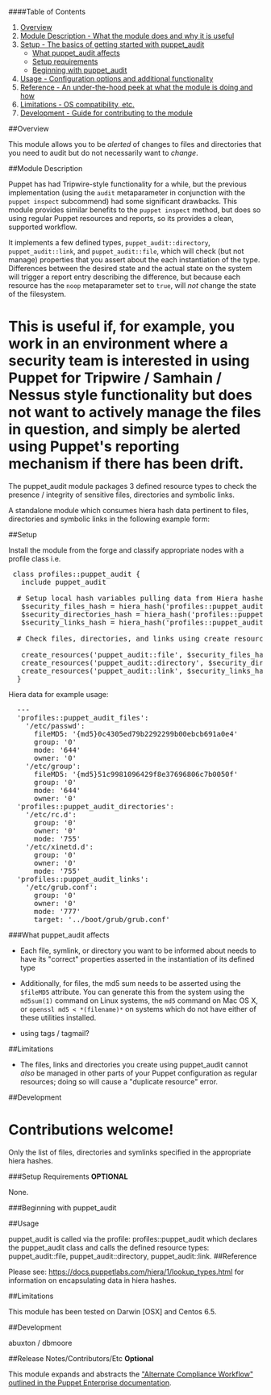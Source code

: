####Table of Contents

1. [Overview](#overview)
2. [Module Description - What the module does and why it is useful](#module-description)
3. [Setup - The basics of getting started with puppet_audit](#setup)
    * [What puppet_audit affects](#what-puppet_audit-affects)
    * [Setup requirements](#setup-requirements)
    * [Beginning with puppet_audit](#beginning-with-puppet_audit)
4. [Usage - Configuration options and additional functionality](#usage)
5. [Reference - An under-the-hood peek at what the module is doing and how](#reference)
5. [Limitations - OS compatibility, etc.](#limitations)
6. [Development - Guide for contributing to the module](#development)

##Overview

This module allows you to be *alerted* of changes to files and directories that you need
to audit but do not necessarily want to *change*.

##Module Description

Puppet has had Tripwire-style functionality for a while, but the previous implementation
(using the `audit` metaparameter in conjunction with the `puppet inspect` subcommend) had
some significant drawbacks. This module provides similar benefits to the `puppet inspect`
method, but does so using regular Puppet resources and reports, so its provides a clean,
supported workflow.

It implements a few defined types, `puppet_audit::directory`, `puppet_audit::link`, and `puppet_audit::file`,
which will check (but not manage) properties that you assert about the each instantiation
of the type. Differences between the desired state and the actual state on the system will
trigger a report entry describing the difference, but because each resource has the `noop`
metaparameter set to `true`, will *not* change the state of the filesystem.

This is useful if, for example, you work in an environment where a security team is interested in using Puppet for Tripwire / Samhain / Nessus style functionality but does not want to actively manage the files in question, and simply be alerted using Puppet's reporting mechanism if there has been drift.
=======
The puppet_audit module packages 3 defined resource types to check the presence / integrity of sensitive files, directories and symbolic links.


A standalone module which consumes hiera hash data pertinent to files, directories and symbolic links in the following example form:

##Setup

 Install the module from the forge and classify appropriate nodes with a profile class i.e.
<pre>
 class profiles::puppet_audit {
   include puppet_audit

  # Setup local hash variables pulling data from Hiera hashes.
   $security_files_hash = hiera_hash('profiles::puppet_audit_files',{})
   $security_directories_hash = hiera_hash('profiles::puppet_audit_directories',{})
   $security_links_hash = hiera_hash('profiles::puppet_audit_links',{})
  
  # Check files, directories, and links using create resources function.
  
   create_resources('puppet_audit::file', $security_files_hash)
   create_resources('puppet_audit::directory', $security_directories_hash)
   create_resources('puppet_audit::link', $security_links_hash)
  } 
</pre>

Hiera data for example usage:
<pre>
  ---
  'profiles::puppet_audit_files':
    '/etc/passwd':
      fileMD5: '{md5}0c4305ed79b2292299b00ebcb691a0e4'
      group: '0'
      mode: '644'
      owner: '0'
    '/etc/group':
      fileMD5: '{md5}51c9981096429f8e37696806c7b0050f'
      group: '0'
      mode: '644'
      owner: '0'
  'profiles::puppet_audit_directories':
    '/etc/rc.d':
      group: '0'
      owner: '0'
      mode: '755'
    '/etc/xinetd.d':
      group: '0'
      owner: '0'
      mode: '755'
  'profiles::puppet_audit_links':
    '/etc/grub.conf':
      group: '0'
      owner: '0'
      mode: '777'
      target: '../boot/grub/grub.conf'
</pre>


###What puppet_audit affects

* Each file, symlink, or directory you want to be informed about needs to have its "correct"
  properties asserted in the instantiation of its defined type
* Additionally, for files, the md5 sum needs to be asserted using the `$fileMD5` attribute.
  You can generate this from the system using the `md5sum(1)` command on Linux systems,
  the `md5` command on Mac OS X, or `openssl md5 < *(filename)*` on systems which do not
  have either of these utilities installed.


* using tags / tagmail?

##Limitations

* The files, links and directories you create using puppet_audit cannot *also* be managed
  in other parts of your Puppet configuration as regular resources; doing so will cause 
  a "duplicate resource" error.

##Development

Contributions welcome!
=======
 Only the list of files, directories and symlinks specified in the appropriate hiera hashes.

###Setup Requirements **OPTIONAL**

 None.

###Beginning with puppet_audit


##Usage

puppet_audit is called via the profile: profiles::puppet_audit which declares the puppet_audit class and calls the defined resource types: puppet_audit::file, puppet_audit::directory, puppet_audit::link.
##Reference

Please see: https://docs.puppetlabs.com/hiera/1/lookup_types.html for information on encapsulating data in hiera hashes.

##Limitations

This module has been tested on Darwin [OSX] and Centos 6.5.

##Development

abuxton / dbmoore

##Release Notes/Contributors/Etc **Optional**

This module expands and abstracts the ["Alternate Compliance Workflow" outlined in the 
Puppet Enterprise documentation](https://docs.puppetlabs.com/pe/latest/compliance_alt.html).
